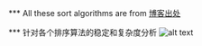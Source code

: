 *** All these sort algorithms are from 
[博客出处](https://leetcode-cn.com/problems/sort-an-array/solution/python-shi-xian-de-shi-da-jing-dian-pai-xu-suan-fa/)


*** 针对各个排序算法的稳定和复杂度分析
![alt text](http://url/to/img.png)
